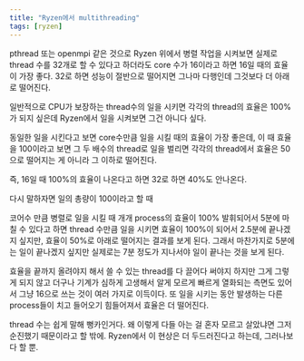 ```yaml
---
title: "Ryzen에서 multithreading"
tags: [ryzen]
---
```


pthread 또는 openmpi 같은 것으로 Ryzen 위에서 병렬 작업을 시켜보면 실제로 thread 수를 32개로 할 수 있다고 하더라도 core 수가 16이라고 하면 16일 때의 효율이 가장 좋다. 32로 하면 성능이 절반으로 떨어지면 그나마 다행인데 그것보다 더 아래로 떨어진다. 

일반적으로 CPU가 보장하는 thread수의 일을 시키면 각각의 thread의 효율은 100%가 되지 싶은데 Ryzen에서 일을 시켜보면 그건 아니다 싶다.

동일한 일을 시킨다고 보면 core수만큼 일을 시킬 때의 효율이 가장 좋은데, 이 때 효율을 100이라고 보면 그 두 배수의 thread로 일을 벌리면 각각의 thread에서 효율은 50으로 떨어지는 게 아니라 그 이하로 떨어진다. 

즉, 16일 때 100%의 효율이 나온다고 하면 32로 하면 40%도 안나온다. 

다시 말하자면 일의 총량이 100이라고 할 때

코어수 만큼 병렬로 일을 시킬 때 개개 process의 효율이 100% 발휘되어서 5분에 마칠 수 있다고 하면
thread 수만큼 일을 시키면 효율이 100%이 되어서 2.5분에 끝나겠지 싶지만, 효율이 50%로 아래로 떨어지는 결과를 보게 된다.
그래서 마찬가지로 5분에는 일이 끝나겠지 싶지만 실제로는 7분 정도가 지나서야 일이 끝나는 것을 보게 된다.

효율을 끝까지 올려야지 해서 쓸 수 있는 thread를 다 끌어다 써야지 하지만 그게 그렇게 되지 않고
더구나 기계가 심하게 고생해서 알게 모르게 빠르게 열화되는 측면도 있어서 그냥 16으로 쓰는 것이 여러 가지로 이득이다.
또 일을 시키는 동안 발생하는 다른 process들이 치고 들어오기 힘들어져서 효율은 더 떨어진다.

thread 수는 쉽게 말해 뻥카인거다. 왜 이렇게 다들 아는 걸 혼자 모르고 살았냐면 그저 순진했기 때문이라고 할 밖에. Ryzen에서 이 현상은 더 두드러진다고 하는데, 그러나보다 할 뿐.
